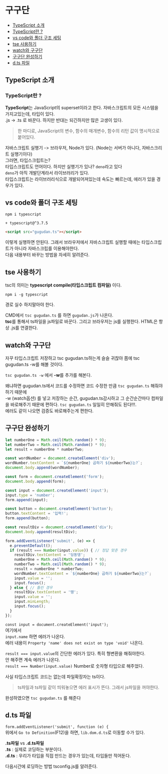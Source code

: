 # 구구단

  - [TypeScript 소개](#typescript-소개)
  - [TypeScript란 ?](#typescript란-)
  - [vs code와 폴더 구조 세팅](#vs-code와-폴더-구조-세팅)
  - [tse 사용하기](#tse-사용하기)
  - [watch와 구구단](#watch와-구구단)
  - [구구단 완성하기](#구구단-완성하기)
  - [d.ts 파일](#d.ts-파일)

## TypeScript 소개

### TypeScript란 ? 
<strong>TypeScript</strong>는 JavaScript의 superset이라고 한다. 자바스크립트의 모든 시스템을 가지고있는데, 타입이 있다. <br>
.js -> .ts 로 바꾼다. 하지만 반대는 되긴하지만 많은 고생이 있다. <br>

> 한 마디로, JavaScript의 변수, 함수의 매개변수, 함수의 리턴 값이 명시적으로 붙어있다. <br>

자바스크립트 실행기 -> 브라우저, Node가 있다. (Node는 서버가 아니다, 자바스크리트 실행기이다) <br>
그러면, 타입스크립트는? <br>
타입스크립트도 언어이다. 하지만 실행기가 있나? `deno`라고 있다 <br>
`deno`가 아직 개발단계라서 라이브러리가 있다. <br>
타입스크립트는 라이브러리식으로 개발되어져있는데 속도는 빠르는데, 에러가 있을 경우가 있다.  <br>


## vs code와 폴더 구조 세팅

<pre><code>npm i typescript 

+ typescript@^3.7.5
</code></pre>

```html
<script src="gugudan.ts"></script>
```
이렇게 실행하면 안된다. 그래서 브라우저에서 자바스크립트 실행할 때에는 타입스크립트가 아니라 자바스크립를 이용해야한다.<br>
다음 내용부터 바꾸는 방법을 자세히 알려준다.


## tse 사용하기

tsc의 의미는 <strong>typescript compile(타입스크립트 컴파일)</strong> 이다.<br>

<pre><code>npm i -g typescript
</code></pre>
경로 실수 하지말아야 한다.

CMD에서 `tsc gugudan.ts` 를 하면 `gugudan.js`가 나온다. <br>
<strong>tsc</strong>를 통해서 ts파일을 js파일로 바꾼다. 그리고 브라우저는 js를 실행한다. HTML은 항상 .js를 연결한다. 


## watch와 구구단

자꾸 타입스크립트 저장하고 tsc gugudan.ts하는게 슬슬 귀찮아 쯤에 tsc gugudan.ts -w를 해볼 것이다.<br>

`tsc gugudan.ts -w` 에서 <strong>-w</strong>를 추가를 해본다. <br>

왜냐하면 gugudan.ts에서 코드를 수정하면 코드 수정한 만큼 `tsc gugudan.ts` 해줘야하기 때문에 <br>
-w (watch옵션) 를 넣고 저장하는 순간,  gugudan.ts감시하고 그 순간순간마다 컴파일을 바로해주기 때문에 편하다. `tsc gugudan.ts` 일일히 안해줘도 된다!!!. <br>
에러도 같이 나오면 검증도 바로해주는게 편한다. <br>


## 구구단 완성하기

```ts
let numberOne = Math.ceil(Math.random() * 9);
let numberTwo = Math.ceil(Math.random() * 9);
let result = numberOne * numberTwo;

const wordNumber = document.createElement('div');
wordNumber.textContent = `${numberOne} 곱하기 ${numberTwo}는?`;
document.body.append(wordNumber);

const form = document.createElement('form');
document.body.append(form);

const input = document.createElement('input');
input.type = 'number';
form.append(input);

const button = document.createElement('button');
button.textContent = '입력!';
form.append(button);

const resultDiv = document.createElement('div');
document.body.append(resultDiv);

form.addEventListener('submit', (e) => {
  e.preventDefault();
  if (result === Number(input.value)) { // 정답 맞춘 경우
    resultDiv.textContent = '딩동댕';
    numberOne = Math.ceil(Math.random() * 9);
    numberTwo = Math.ceil(Math.random() * 9);
    result = numberOne * numberTwo;
    wordNumber.textContent = `${numberOne} 곱하기 ${numberTwo}는?`;
    input.value = '';
    input.focus();
  } else { // 틀린 경우
    resultDiv.textContent = '땡';
    input.value = '';
    input.minLength;
    input.focus();
  }
});
```

`const input = document.createElement('input');` <br>
여기에서 <br>
`input.name` 하면 에러가 나온다. <br>
에러 내용이 `Property 'name' does not exist on type 'void'` 나온다. <br>

`result === input.value`의 간단한 에러가 있다. 특히 형변환을 해줘야한다. <br> 
안 해주면 계속 에러가 나온다.<br>
`result === Number(input.value)` Number로 숫자형 타입으로 해주었다. <br> 

사실 타입스크립트 코드는 없는데 파일확장자는 ts이다. <br> 
> ts파일과 ts파일 같이 띄워놓으면 에러 표시가 뜬다. 그래서 js파일을 꺼야한다. <br> 

완성하였으면 `tsc gugudan.ts` 를 해준다

## d.ts 파일

`form.addEventListener('submit', function (e) {` <br>
위에서 `Go to Definition`(F12)을 하면, `lib.dom.d.ts`로 이동할 수가 있다. <br>

**.ts파일** vs **.d.ts파일** <br>
**.ts** : 실제로 코딩하는 부분이다. <br>
**.d.ts** : 우리가 타입을 직접 만드는 경우가 있는데, 타입들만 적어둔다. <br>

다음시간에 로딩하는 방법 tsconfig.js를 알려준다. <br>

